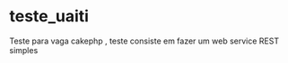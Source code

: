 teste_uaiti
===========

Teste para vaga cakephp , teste consiste em fazer um web service REST simples
